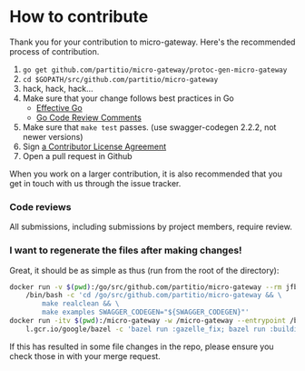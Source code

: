 # How to contribute

Thank you for your contribution to micro-gateway.
Here's the recommended process of contribution.

1. `go get github.com/partitio/micro-gateway/protoc-gen-micro-gateway`
2. `cd $GOPATH/src/github.com/partitio/micro-gateway`
3. hack, hack, hack...
4. Make sure that your change follows best practices in Go
   * [Effective Go](https://golang.org/doc/effective_go.html)
   * [Go Code Review Comments](https://golang.org/wiki/CodeReviewComments)
5. Make sure that `make test` passes. (use swagger-codegen 2.2.2, not newer versions)
6. Sign [a Contributor License Agreement](https://cla.developers.google.com/clas)
7. Open a pull request in Github

When you work on a larger contribution, it is also recommended that you get in touch
with us through the issue tracker.

### Code reviews
All submissions, including submissions by project members, require review.

### I want to regenerate the files after making changes!

Great, it should be as simple as thus (run from the root of the directory):

```bash
docker run -v $(pwd):/go/src/github.com/partitio/micro-gateway --rm jfbrandhorst/micro-gateway-build-env \
    /bin/bash -c 'cd /go/src/github.com/partitio/micro-gateway && \
        make realclean && \
        make examples SWAGGER_CODEGEN="${SWAGGER_CODEGEN}"'
docker run -itv $(pwd):/micro-gateway -w /micro-gateway --entrypoint /bin/bash --rm \
    l.gcr.io/google/bazel -c 'bazel run :gazelle_fix; bazel run :buildifier'
```

If this has resulted in some file changes in the repo, please ensure you check those in with your merge request.
